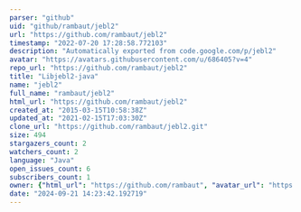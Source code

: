 ```yaml
---
parser: "github"
uid: "github/rambaut/jebl2"
url: "https://github.com/rambaut/jebl2"
timestamp: "2022-07-20 17:28:58.772103"
description: "Automatically exported from code.google.com/p/jebl2"
avatar: "https://avatars.githubusercontent.com/u/686405?v=4"
repo_url: "https://github.com/rambaut/jebl2"
title: "Libjebl2-java"
name: "jebl2"
full_name: "rambaut/jebl2"
html_url: "https://github.com/rambaut/jebl2"
created_at: "2015-03-15T10:58:38Z"
updated_at: "2021-02-15T17:03:30Z"
clone_url: "https://github.com/rambaut/jebl2.git"
size: 494
stargazers_count: 2
watchers_count: 2
language: "Java"
open_issues_count: 6
subscribers_count: 1
owner: {"html_url": "https://github.com/rambaut", "avatar_url": "https://avatars.githubusercontent.com/u/686405?v=4", "login": "rambaut", "type": "User"}
date: "2024-09-21 14:23:42.192719"
---
```

